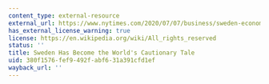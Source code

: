 ```yaml
---
content_type: external-resource
external_url: https://www.nytimes.com/2020/07/07/business/sweden-economy-coronavirus.html
has_external_license_warning: true
license: https://en.wikipedia.org/wiki/All_rights_reserved
status: ''
title: Sweden Has Become the World's Cautionary Tale
uid: 380f1576-fef9-492f-abf6-31a391cfd1ef
wayback_url: ''
---
```


